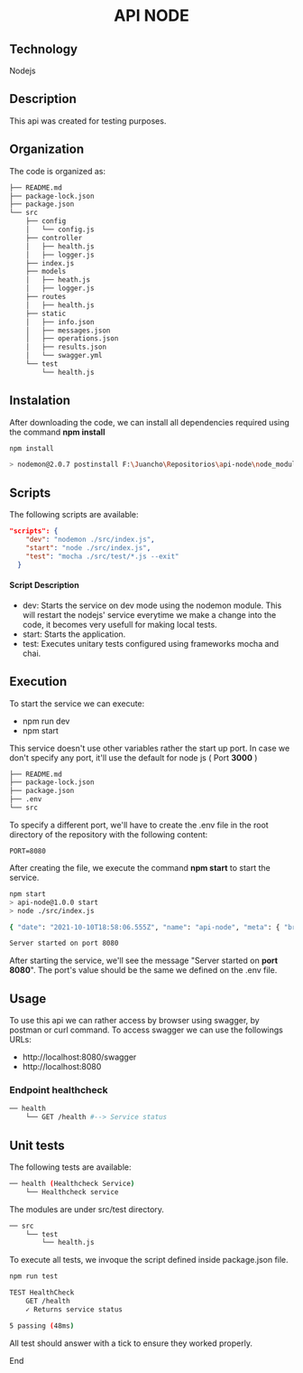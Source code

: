 <h1 style="text-align: center"> API NODE</h1>

## Technology
Nodejs

## Description
This api was created for testing purposes.

## Organization
The code is organized as:

````bash
├── README.md
├── package-lock.json
├── package.json
└── src
    ├── config
    │   └── config.js
    ├── controller
    │   ├── health.js
    │   ├── logger.js
    ├── index.js
    ├── models
    │   ├── heath.js
    │   ├── logger.js
    ├── routes
    │   ├── health.js
    ├── static
    │   ├── info.json
    │   ├── messages.json
    │   ├── operations.json
    │   ├── results.json
    │   └── swagger.yml
    └── test
        └── health.js
````

## Instalation
After downloading the code, we can install all dependencies required using the command **npm install**

````bash
npm install

> nodemon@2.0.7 postinstall F:\Juancho\Repositorios\api-node\node_modules\nodemon
````

## Scripts
The following scripts are available:

````json
"scripts": {
    "dev": "nodemon ./src/index.js",
    "start": "node ./src/index.js", 
    "test": "mocha ./src/test/*.js --exit"
  }
````

#### Script Description
- dev: Starts the service on dev mode using the nodemon module. This will restart the nodejs' service everytime we make a change into the code, it becomes very usefull for making local tests.
- start: Starts the application.
- test: Executes unitary tests configured using frameworks mocha and chai.

## Execution
To start the service we can execute:
- npm run dev
- npm start

This service doesn't use other variables rather the start up port. In case we don't specify any port, it'll use the default for node js ( Port **3000** )

````bash
├── README.md
├── package-lock.json
├── package.json
├── .env
└── src
````
To specify a different port, we'll have to create the .env file in the root directory of the repository with the following content:

````properties
PORT=8080
````

After creating the file, we execute the command **npm start** to start the service.

````bash
npm start
> api-node@1.0.0 start
> node ./src/index.js

{ "date": "2021-10-10T18:58:06.555Z", "name": "api-node", "meta": { "branch": "master", "version": "v1.0" }, "operation": "HealthCheck", "result": "ok", "code": 200, "message": "Service ApiNode started", "data": [] }

Server started on port 8080
````

After starting the service, we'll see the message "Server started on **port 8080**". The port's value should be the same we defined on the .env file.

## Usage
To use this api we can rather access by browser using swagger, by postman or curl command. To access swagger we can use the followings URLs:
- http://localhost:8080/swagger
- http://localhost:8080

### Endpoint healthcheck
````bash
── health
    └── GET /health #--> Service status
````

## Unit tests
The following tests are available:
````bash
── health (Healthcheck Service)
    └── Healthcheck service
````

The modules are under src/test directory.

````bash
── src
    └── test
        └── health.js
````

To execute all tests, we invoque the script defined inside package.json file. 

````bash
npm run test

TEST HealthCheck
    GET /health
    ✓ Returns service status

5 passing (48ms)
````

All test should answer with a tick to ensure they worked properly.

End
